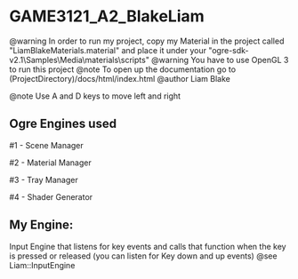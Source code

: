 # GAME3121_A2_BlakeLiam
@warning In order to run my project, copy my Material in the project called "LiamBlakeMaterials.material" and place it under your "ogre-sdk-v2.1\Samples\Media\materials\scripts"
@warning You have to use OpenGL 3 to run this project
@note To open up the documentation go to (ProjectDirectory)/docs/html/index.html
@author Liam Blake

@note Use A and D keys to move left and right

## Ogre Engines used

#1 - Scene Manager
 
#2 - Material Manager
 
#3 - Tray Manager
 
#4 - Shader Generator

## My Engine:

Input Engine that listens for key events and calls that function when the key is pressed or released (you can listen for Key down and up events)
@see Liam::InputEngine